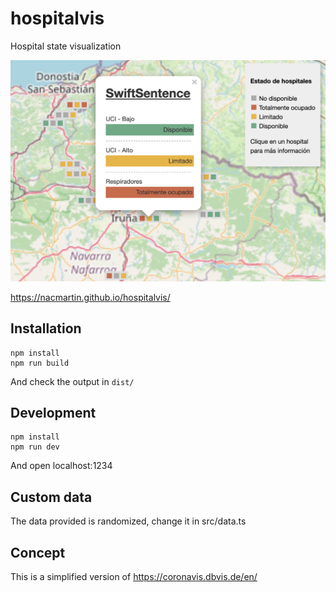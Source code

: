 # hospitalvis
Hospital state visualization

![Screenshot](https://raw.githubusercontent.com/nacmartin/hospitalvis/master/hospivis.png)

https://nacmartin.github.io/hospitalvis/

## Installation

````
npm install
npm run build
````
And check the output in `dist/`

## Development
````
npm install
npm run dev
````

And open localhost:1234

## Custom data

The data provided is randomized, change it in src/data.ts

## Concept
This is a simplified version of https://coronavis.dbvis.de/en/
